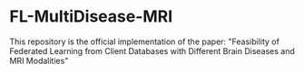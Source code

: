 # FL-MultiDisease-MRI
This repository is the official implementation of the paper: "Feasibility of Federated Learning from Client Databases with Different Brain Diseases and MRI Modalities"
